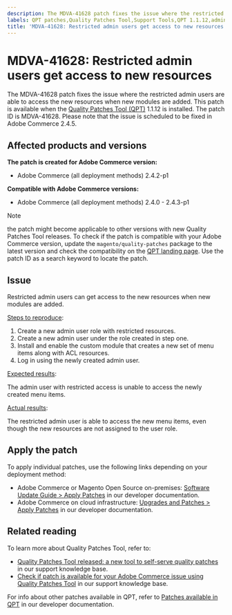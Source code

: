 ```yaml
---
description: The MDVA-41628 patch fixes the issue where the restricted admin users are able to access the new resources when new modules are added. This patch is available when the [Quality Patches Tool (QPT)](https://support.magento.com/hc/en-us/articles/360047139492) 1.1.12 is installed. The patch ID is MDVA-41628. Please note that the issue is scheduled to be fixed in Adobe Commerce 2.4.5.
labels: QPT patches,Quality Patches Tool,Support Tools,QPT 1.1.12,admin user,Magento,Adobe Commerce,cloud infrastructure,on-premises,2.4.0,2.4.0-p1,2.4.1,2.4.1-p1,2.4.2,2.4.2-p1,2.4.2-p2,2.4.3,2.4.3-p1
title: 'MDVA-41628: Restricted admin users get access to new resources'
---
```


# MDVA-41628: Restricted admin users get access to new resources

The MDVA-41628 patch fixes the issue where the restricted admin users are able to access the new resources when new modules are added. This patch is available when the [Quality Patches Tool (QPT)](https://support.magento.com/hc/en-us/articles/360047139492) 1.1.12 is installed. The patch ID is MDVA-41628. Please note that the issue is scheduled to be fixed in Adobe Commerce 2.4.5.

## Affected products and versions

**The patch is created for Adobe Commerce version:**

* Adobe Commerce (all deployment methods) 2.4.2-p1

**Compatible with Adobe Commerce versions:**

* Adobe Commerce (all deployment methods) 2.4.0 - 2.4.3-p1

>[!NOTE]
>
>the patch might become applicable to other versions with new Quality Patches Tool releases. To check if the patch is compatible with your Adobe Commerce version, update the `magento/quality-patches` package to the latest version and check the compatibility on the [QPT landing page](https://devdocs.magento.com/quality-patches/tool.html#patch-grid). Use the patch ID as a search keyword to locate the patch.

## Issue

Restricted admin users can get access to the new resources when new modules are added.

<ins>Steps to reproduce</ins>:

1. Create a new admin user role with restricted resources.
1. Create a new admin user under the role created in step one.
1. Install and enable the custom module that creates a new set of menu items along with ACL resources.
1. Log in using the newly created admin user.

<ins>Expected results</ins>:

The admin user with restricted access is unable to access the newly created menu items.

<ins>Actual results</ins>:

The restricted admin user is able to access the new menu items, even though the new resources are not assigned to the user role.

## Apply the patch

To apply individual patches, use the following links depending on your deployment method:

* Adobe Commerce or Magento Open Source on-premises: [Software Update Guide > Apply Patches](https://devdocs.magento.com/guides/v2.4/comp-mgr/patching/mqp.html) in our developer documentation.
* Adobe Commerce on cloud infrastructure: [Upgrades and Patches > Apply Patches](https://devdocs.magento.com/cloud/project/project-patch.html) in our developer documentation.

## Related reading

To learn more about Quality Patches Tool, refer to:

* [Quality Patches Tool released: a new tool to self-serve quality patches](https://support.magento.com/hc/en-us/articles/360047139492) in our support knowledge base.
* [Check if patch is available for your Adobe Commerce issue using Quality Patches Tool](https://support.magento.com/hc/en-us/articles/360047125252) in our support knowledge base.

For info about other patches available in QPT, refer to [Patches available in QPT](https://devdocs.magento.com/quality-patches/tool.html#patch-grid) in our developer documentation.
